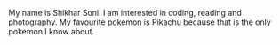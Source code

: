 My name is Shikhar Soni. I am interested in coding, reading and photography.
My favourite pokemon is Pikachu because that is the only pokemon I know about.